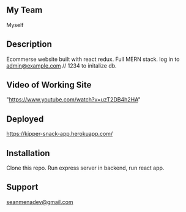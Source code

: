 ## My Team
Myself

## Description
Ecommerse website built with react redux. Full MERN stack. log in to admin@example.com // 1234 to initalize db.

## Video of Working Site

"https://www.youtube.com/watch?v=uzT2DB4h2HA"

## Deployed
https://kipper-snack-app.herokuapp.com/


## Installation

Clone this repo. Run express server in backend, run react app.

## Support

seanmenadev@gmail.com


